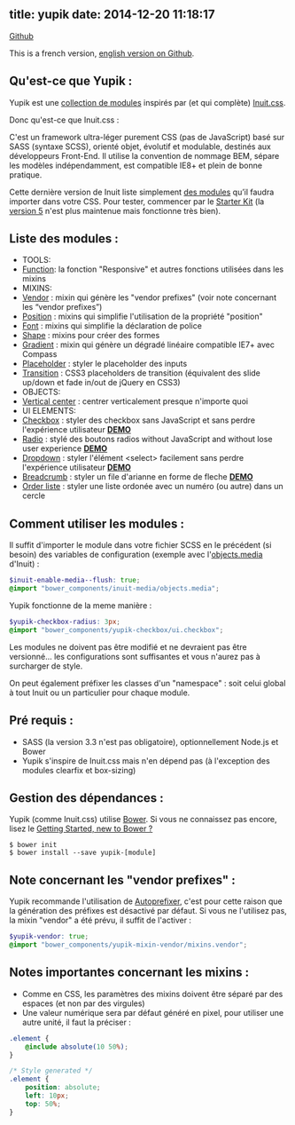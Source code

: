 title: yupik
date: 2014-12-20 11:18:17
---

<a class="repo" href="https://github.com/laurentperroteau/yupik" target="_blank">Github</a>

This is a french version, [english version on Github](https://github.com/laurentperroteau/yupik).

Qu'est-ce que Yupik :
---------------------

Yupik est une [collection de modules](https://github.com/yupik) inspirés par (et qui complète) [Inuit.css](https://github.com/inuitcss/getting-started).

Donc qu'est-ce que Inuit.css :

C'est un framework ultra-léger purement CSS (pas de JavaScript) basé sur SASS (syntaxe SCSS), orienté objet, évolutif et modulable, destinés aux développeurs Front-End. Il utilise la convention de nommage BEM, sépare les modèles indépendamment, est compatible IE8+ et plein de bonne pratique.

Cette dernière version de Inuit liste simplement [des modules](https://github.com/inuitcss) qu’il faudra importer dans votre CSS. Pour tester, commencer par le [Starter Kit](https://github.com/inuitcss/starter-kit) (la [version 5](https://github.com/csswizardry/inuit.css) n'est plus maintenue mais fonctionne très bien).



Liste des modules : 
-------------------

* TOOLS:
* [Function](https://github.com/laurentperroteau/yupik-function):  la fonction "Responsive" et autres fonctions utilisées dans les mixins
* MIXINS:
* [Vendor](https://github.com/laurentperroteau/yupik-mixin-vendor) : mixin qui génère les "vendor prefixes" (voir note concernant les “vendor prefixes”)
* [Position](https://github.com/laurentperroteau/yupik-mixin-position) : mixins qui simplifie l'utilisation de la propriété "position"
* [Font](https://github.com/laurentperroteau/yupik-mixin-font) : mixins qui simplifie la déclaration de police
* [Shape](https://github.com/laurentperroteau/yupik-mixin-shape) : mixins pour créer des formes
* [Gradient](https://github.com/laurentperroteau/yupik-mixin-gradient) : mixin qui génère un dégradé linéaire compatible IE7+ avec Compass
* [Placeholder](https://github.com/laurentperroteau/yupik-mixin-placeholder) : styler le placeholder des inputs
* [Transition](https://github.com/laurentperroteau/yupik-mixin-transition) : CSS3 placeholders de transition (équivalent des slide up/down et fade in/out de jQuery en CSS3)
* OBJECTS:
* [Vertical center](https://github.com/laurentperroteau/yupik-vertical-center) : centrer verticalement presque n'importe quoi
* UI ELEMENTS:
* [Checkbox](https://github.com/laurentperroteau/yupik-checkbox) : styler des checkbox sans JavaScript et sans perdre l'expérience utilisateur [__DEMO__](http://codepen.io/laurentperroteau/pen/vEKQbo?editors=110)
* [Radio](https://github.com/laurentperroteau/yupik-radio) : stylé des boutons radios without JavaScript and without lose user experience [__DEMO__](http://codepen.io/laurentperroteau/pen/bNwKbL?editors=110)
* [Dropdown](https://github.com/laurentperroteau/yupik-dropdown) : styler l'élément &lt;select&gt; facilement sans perdre l'expérience utilisateur [__DEMO__](http://codepen.io/laurentperroteau/pen/ZYOmPv?editors=110)
* [Breadcrumb](https://github.com/laurentperroteau/yupik-breadcrumb) : styler un file d'arianne en forme de fleche [__DEMO__](http://codepen.io/laurentperroteau/pen/bNeQxp?editors=110)
* [Order liste](https://github.com/laurentperroteau/yupik-order-list) : styler une liste ordonée avec un numéro (ou autre) dans un cercle


Comment utiliser les modules :
------------------------------

Il suffit d'importer le module dans votre fichier SCSS en le précédent (si besoin) des variables de configuration (exemple avec l'[objects.media](https://github.com/inuitcss/objects.media) d'Inuit) :

````scss
$inuit-enable-media--flush: true;
@import "bower_components/inuit-media/objects.media";
````

Yupik fonctionne de la meme manière :

````scss
$yupik-checkbox-radius: 3px;
@import "bower_components/yupik-checkbox/ui.checkbox";
````

Les modules ne doivent pas être modifié et ne devraient pas être versionné... les configurations sont suffisantes et vous n'aurez pas à surcharger de style.

On peut également préfixer les classes d'un "namespace" : soit celui global à tout Inuit ou un particulier pour chaque module.

 
Pré requis :
------------

* SASS (la version 3.3 n'est pas obligatoire), optionnellement Node.js et Bower
* Yupik s'inspire de Inuit.css mais n'en dépend pas (à l'exception des modules clearfix et box-sizing)



Gestion des dépendances : 
-------------------------

Yupik (comme Inuit.css) utilise [Bower](http://bower.io). Si vous ne connaissez pas encore, lisez le [Getting Started, new to Bower ?](https://github.com/inuitcss/getting-started#new-to-bower)

    $ bower init
    $ bower install --save yupik-[module]


Note concernant les "vendor prefixes" :
---------------------------------------

Yupik recommande l'utilisation de [Autoprefixer](https://github.com/postcss/autoprefixer), c'est pour cette raison que la génération des préfixes est désactivé par défaut. Si vous ne l'utilisez pas, la mixin "vendor" a été prévu, il suffit de l'activer :

````scss
$yupik-vendor: true;
@import "bower_components/yupik-mixin-vendor/mixins.vendor";
````

Notes importantes concernant les mixins :
-----------------------------------------

* Comme en CSS, les paramètres des mixins doivent être séparé par des espaces (et non par des virgules)
* Une valeur numérique sera par défaut généré en pixel, pour utiliser une autre unité, il faut la préciser :

````scss
.element {
    @include absolute(10 50%);
}

/* Style generated */
.element {
    position: absolute;
    left: 10px;
    top: 50%;
}
````